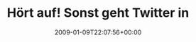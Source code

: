 ---
retweeted: false
source: <a href="http://twitter.com" rel="nofollow">Twitter Web Client</a>
entities:
  hashtags:
  - text: movietwitter
    indices:
    - '45'
    - '58'
  symbols: []
  user_mentions: []
  urls: []
display_text_range:
- '0'
- '86'
favorite_count: '0'
id_str: '1107801523'
truncated: false
retweet_count: '0'
id: '1107801523'
created_at: Fri Jan 09 22:07:56 +0000 2009
favorited: false
full_text: 'Hört auf! Sonst geht Twitter in die Knie! :) #movietwitter : http://tinyurl.com/7or2yj'
lang: de
tags:
- movietwitter
- pesos:twitter
date: '2009-01-09T22:07:56+00:00'
src: https://twitter.com/bascht/status/1107801523
original_url: https://twitter.com/bascht/status/1107801523
type: twitter_tweet
text: 'Hört auf! Sonst geht Twitter in die Knie! :) #movietwitter : http://tinyurl.com/7or2yj'
title: Hört auf! Sonst geht Twitter in

---